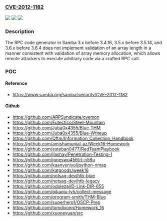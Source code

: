 ### [CVE-2012-1182](https://cve.mitre.org/cgi-bin/cvename.cgi?name=CVE-2012-1182)
![](https://img.shields.io/static/v1?label=Product&message=n%2Fa&color=blue)
![](https://img.shields.io/static/v1?label=Version&message=n%2Fa&color=blue)
![](https://img.shields.io/static/v1?label=Vulnerability&message=n%2Fa&color=brighgreen)

### Description

The RPC code generator in Samba 3.x before 3.4.16, 3.5.x before 3.5.14, and 3.6.x before 3.6.4 does not implement validation of an array length in a manner consistent with validation of array memory allocation, which allows remote attackers to execute arbitrary code via a crafted RPC call.

### POC

#### Reference
- https://www.samba.org/samba/security/CVE-2012-1182

#### Github
- https://github.com/ARPSyndicate/cvemon
- https://github.com/Eutectico/Steel-Mountain
- https://github.com/Juba0x4355/Blue-THM
- https://github.com/Juba0x4355/Blue-Writeup
- https://github.com/Qftm/Information_Collection_Handbook
- https://github.com/amishamunjal-az/Week16-Homework
- https://github.com/esteban0477/RedTeamPlaybook
- https://github.com/jlashay/Penetration-Testing-1
- https://github.com/joneswu456/rt-n56u
- https://github.com/kaanyeniyol/python-nmap
- https://github.com/katgoods/week16
- https://github.com/notsag-dev/htb-blue
- https://github.com/notsag-dev/htb-legacy
- https://github.com/odolezal/D-Link-DIR-655
- https://github.com/pikaqiu-lyh/collect-message
- https://github.com/program-smith/THM-Blue
- https://github.com/superhero1/OSCP-Prep
- https://github.com/tomdixonn/Homework_16
- https://github.com/xuoneyuan/src

